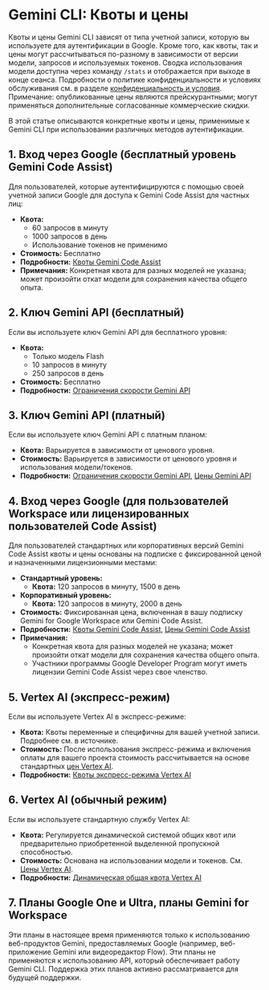 # Gemini CLI: Квоты и цены

Квоты и цены Gemini CLI зависят от типа учетной записи, которую вы используете для аутентификации в Google. Кроме того, как квоты, так и цены могут рассчитываться по-разному в зависимости от версии модели, запросов и используемых токенов. Сводка использования модели доступна через команду `/stats` и отображается при выходе в конце сеанса. Подробности о политике конфиденциальности и условиях обслуживания см. в разделе [конфиденциальность и условия](./tos-privacy.md). Примечание: опубликованные цены являются прейскурантными; могут применяться дополнительные согласованные коммерческие скидки.

В этой статье описываются конкретные квоты и цены, применимые к Gemini CLI при использовании различных методов аутентификации.

## 1. Вход через Google (бесплатный уровень Gemini Code Assist)

Для пользователей, которые аутентифицируются с помощью своей учетной записи Google для доступа к Gemini Code Assist для частных лиц:

- **Квота:**
  - 60 запросов в минуту
  - 1000 запросов в день
  - Использование токенов не применимо
- **Стоимость:** Бесплатно
- **Подробности:** [Квоты Gemini Code Assist](https://developers.google.com/gemini-code-assist/resources/quotas#quotas-for-agent-mode-gemini-cli)
- **Примечания:** Конкретная квота для разных моделей не указана; может произойти откат модели для сохранения качества общего опыта.

## 2. Ключ Gemini API (бесплатный)

Если вы используете ключ Gemini API для бесплатного уровня:

- **Квота:**
  - Только модель Flash
  - 10 запросов в минуту
  - 250 запросов в день
- **Стоимость:** Бесплатно
- **Подробности:** [Ограничения скорости Gemini API](https://ai.google.dev/gemini-api/docs/rate-limits)

## 3. Ключ Gemini API (платный)

Если вы используете ключ Gemini API с платным планом:

- **Квота:** Варьируется в зависимости от ценового уровня.
- **Стоимость:** Варьируется в зависимости от ценового уровня и использования модели/токенов.
- **Подробности:** [Ограничения скорости Gemini API](https://ai.google.dev/gemini-api/docs/rate-limits), [Цены Gemini API](https://ai.google.dev/gemini-api/docs/pricing)

## 4. Вход через Google (для пользователей Workspace или лицензированных пользователей Code Assist)

Для пользователей стандартных или корпоративных версий Gemini Code Assist квоты и цены основаны на подписке с фиксированной ценой и назначенными лицензионными местами:

- **Стандартный уровень:**
  - **Квота:** 120 запросов в минуту, 1500 в день
- **Корпоративный уровень:**
  - **Квота:** 120 запросов в минуту, 2000 в день
- **Стоимость:** Фиксированная цена, включенная в вашу подписку Gemini for Google Workspace или Gemini Code Assist.
- **Подробности:** [Квоты Gemini Code Assist](https://developers.google.com/gemini-code-assist/resources/quotas#quotas-for-agent-mode-gemini-cli), [Цены Gemini Code Assist](https://cloud.google.com/products/gemini/pricing)
- **Примечания:**
  - Конкретная квота для разных моделей не указана; может произойти откат модели для сохранения качества общего опыта.
  - Участники программы Google Developer Program могут иметь лицензии Gemini Code Assist через свое членство.

## 5. Vertex AI (экспресс-режим)

Если вы используете Vertex AI в экспресс-режиме:

- **Квота:** Квоты переменные и специфичны для вашей учетной записи. Подробнее см. в источнике.
- **Стоимость:** После использования экспресс-режима и включения оплаты для вашего проекта стоимость рассчитывается на основе стандартных [цен Vertex AI](https://cloud.google.com/vertex-ai/pricing).
- **Подробности:** [Квоты экспресс-режима Vertex AI](https://cloud.google.com/vertex-ai/generative-ai/docs/start/express-mode/overview#quotas)

## 6. Vertex AI (обычный режим)

Если вы используете стандартную службу Vertex AI:

- **Квота:** Регулируется динамической системой общих квот или предварительно приобретенной выделенной пропускной способностью.
- **Стоимость:** Основана на использовании модели и токенов. См. [Цены Vertex AI](https://cloud.google.com/vertex-ai/pricing).
- **Подробности:** [Динамическая общая квота Vertex AI](https://cloud.google.com/vertex-ai/generative-ai/docs/resources/dynamic-shared-quota)

## 7. Планы Google One и Ultra, планы Gemini for Workspace

Эти планы в настоящее время применяются только к использованию веб-продуктов Gemini, предоставляемых Google (например, веб-приложение Gemini или видеоредактор Flow). Эти планы не применяются к использованию API, который обеспечивает работу Gemini CLI. Поддержка этих планов активно рассматривается для будущей поддержки.
